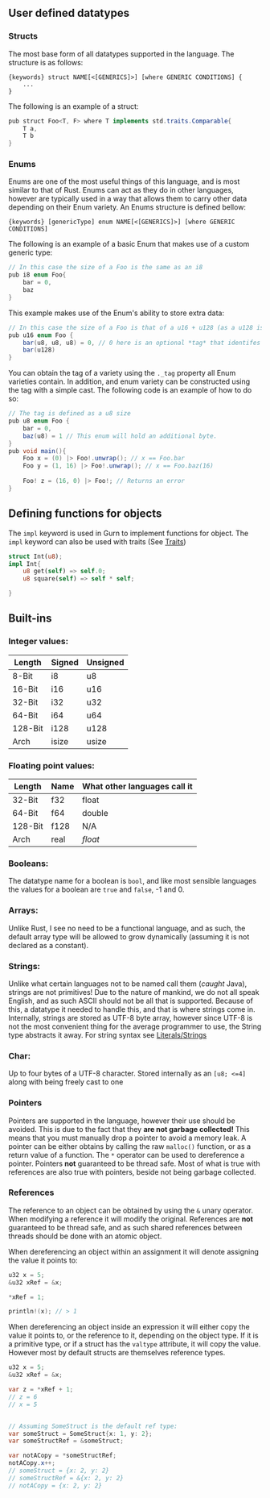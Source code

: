 
## User defined datatypes

### Structs
The most base form of all datatypes supported in the language. The structure is as follows:
```
{keywords} struct NAME[<[GENERICS]>] [where GENERIC CONDITIONS] {
	...
}
```
The following is an example of a struct:
```java
pub struct Foo<T, F> where T implements std.traits.Comparable{
	T a,
	T b
}
```

### Enums
Enums are one of the most useful things of this language, and is most similar to that of Rust. Enums can act as they do in other languages, however are typically used in a way that allows them to carry other data depending on their Enum variety. An Enums structure is defined bellow:
```
{keywords} [genericType] enum NAME[<[GENERICS]>] [where GENERIC CONDITIONS]
```

The following is an example of a basic Enum that makes use of a custom generic type:
```java
// In this case the size of a Foo is the same as an i8
pub i8 enum Foo{
	bar = 0,
	baz
}
```
This example makes use of the Enum's ability to store extra data:
```java
// In this case the size of a Foo is that of a u16 + u128 (as a u128 is the largest variety, and a u16 is the generic type size)
pub u16 enum Foo {
	bar(u8, u8, u8) = 0, // 0 here is an optional *tag* that identifes a Foo as a bar. 
	bar(u128)
}
```

You can obtain the tag of a variety using the `._tag` property all Enum varieties contain. In addition, and enum variety can be constructed using the tag with a simple cast. The following code is an example of how to do so:
```java
// The tag is defined as a u8 size
pub u8 enum Foo {
	bar = 0, 
	baz(u8) = 1 // This enum will hold an additional byte. 
}
pub void main(){
	Foo x = (0) |> Foo!.unwrap(); // x == Foo.bar
	Foo y = (1, 16) |> Foo!.unwrap(); // x == Foo.baz(16)
	
	Foo! z = (16, 0) |> Foo!; // Returns an error 
}
```

## Defining functions for objects
The `impl` keyword is used in Gurn to implement functions for object. The `impl` keyword can also be used with traits (See <a href ="Traits.md">Traits</a>) 
```rust
struct Int(u8);
impl Int{
	u8 get(self) => self.0;
	u8 square(self) => self * self;

}
```

## Built-ins
### Integer values:

| Length  | Signed | Unsigned |
| ------- | ------ | -------- |
| 8-Bit   | i8     | u8       |
| 16-Bit  | i16    | u16      |
| 32-Bit  | i32    | u32      |
| 64-Bit  | i64    | u64      |
| 128-Bit | i128   | u128     |
| Arch    | isize  | usize    |
### Floating point values:

| Length  | Name | What other languages call it |
| ------- | ---- | ---------------------------- |
| 32-Bit  | f32  | float                        |
| 64-Bit  | f64  | double                       |
| 128-Bit | f128 | N/A                          |
| Arch    | real | *float*                      |
### Booleans:
The datatype name for a boolean is `bool`, and like most sensible languages the values for a boolean are `true` and `false`, -1 and 0. 
### Arrays:
Unlike Rust, I see no need to be a functional language, and as such, the default array type will be allowed to grow dynamically (assuming it is not declared as a constant). 
### Strings:
Unlike what certain languages not to be named call them (*caught* Java), strings are not primitives! Due to the nature of mankind, we do not all speak English, and as such ASCII should not be all that is supported. Because of this, a datatype it needed to handle this, and that is where strings come in. Internally, strings are stored as UTF-8 byte array, however since UTF-8 is not the most convenient thing for the average programmer to use, the String type abstracts it away. For string syntax see <a href ="Literals.md#Strings">Literals/Strings</a>
### Char:
Up to four bytes of a UTF-8 character. Stored internally as an `[u8; <=4]` along with being freely cast to one

### Pointers

Pointers are supported in the language, however their use should be avoided. This is due to the fact that they **are not garbage collected!** This means that you must manually drop a pointer to avoid a memory leak.  A pointer can be either obtains by calling the raw `malloc()` function, or as a return value of a function. The `*` operator can be used to dereference a pointer. Pointers **not** guaranteed to be thread safe. Most of what is true with references are also true with pointers, beside not being garbage collected.

### References

The reference to an object can be obtained by using the `&` unary operator. When modifying a reference it will modify the original. References are **not** guaranteed to be thread safe, and as such shared references between threads should be done with an atomic object. 

When dereferencing an object within an assignment it will denote assigning the value it points to:
```c
u32 x = 5;
&u32 xRef = &x;

*xRef = 1;

println!(x); // > 1
```

When dereferencing an object inside an expression it will either copy the value it points to, or the reference to it, depending on the object type. If it is a primitive type, or if a struct has the `valtype` attribute, it will copy the value. However most by default structs are themselves reference types. 
```java
u32 x = 5;
&u32 xRef = &x;

var z = *xRef + 1;
// z = 6
// x = 5


// Assuming SomeStruct is the default ref type:
var someStruct = SomeStruct{x: 1, y: 2};
var someStructRef = &someStruct;

var notACopy = *someStructRef;
notACopy.x++;
// someStruct = {x: 2, y: 2}
// someStructRef = &{x: 2, y: 2}
// notACopy = {x: 2, y: 2}
``` 

